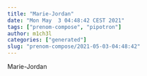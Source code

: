 ```yaml
---
title: "Marie-Jordan"
date: "Mon May  3 04:48:42 CEST 2021"
tags: ["prenom-compose", "pipotron"]
author: m1ch3l
categories: ["generated"]
slug: "prenom-compose/2021-05-03-04:48:42"
---
```


Marie-Jordan
